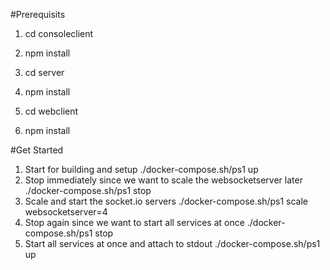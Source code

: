 #Prerequisits
1. cd consoleclient
2. npm install

3. cd server
4. npm install

5. cd webclient
6. npm install

#Get Started

1. Start for building and setup ./docker-compose.sh/ps1 up
2. Stop immediately since we want to scale the websocketserver later ./docker-compose.sh/ps1 stop
3. Scale and start the socket.io servers ./docker-compose.sh/ps1 scale websocketserver=4
4. Stop again since we want to start all services at once ./docker-compose.sh/ps1 stop
5. Start all services at once and attach to stdout ./docker-compose.sh/ps1 up
